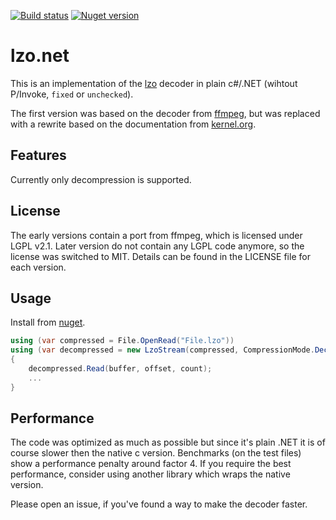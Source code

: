 [![Build status](https://ci.appveyor.com/api/projects/status/bboaj84n93k6q733?svg=true)](https://ci.appveyor.com/project/zivillian/lzo-net) [![Nuget version](https://img.shields.io/nuget/v/lzo.net.svg)](https://www.nuget.org/packages/lzo.net)

# lzo.net

This is an implementation of the [lzo](https://www.oberhumer.com/opensource/lzo/) decoder in plain c#/.NET (wihtout P/Invoke, `fixed` or `unchecked`).

The first version was based on the decoder from [ffmpeg](https://ffmpeg.org/doxygen/3.1/lzo_8c_source.html), but was replaced with a rewrite based on the documentation from [kernel.org](https://www.kernel.org/doc/Documentation/lzo.txt).

## Features

Currently only decompression is supported.

## License

The early versions contain a port from ffmpeg, which is licensed under LGPL v2.1. Later version do not contain any LGPL code anymore, so the license was switched to MIT. Details can be found in the LICENSE file for each version.

## Usage

Install from [nuget](https://www.nuget.org/packages/lzo.net).

```csharp
using (var compressed = File.OpenRead("File.lzo"))
using (var decompressed = new LzoStream(compressed, CompressionMode.Decompress))
{
    decompressed.Read(buffer, offset, count);
    ...
}
```

## Performance

The code was optimized as much as possible but since it's plain .NET it is of course slower then the native c version. Benchmarks (on the test files) show a performance penalty around factor 4. If you require the best performance, consider using another library which wraps the native version.

Please open an issue, if you've found a way to make the decoder faster.